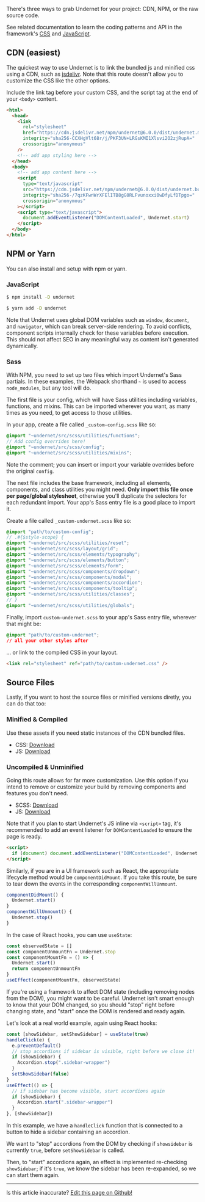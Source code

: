 There's three ways to grab Undernet for your project: CDN, NPM, or the raw source code.

See related documentation to learn the coding patterns and API in the framework's [CSS](/docs/overview/cs) and [JavaScript](/docs/overview/javascript).

## CDN (easiest)

The quickest way to use Undernet is to link the bundled js and minified css using a CDN, such as [jsdelivr](https://jsdelivr.com). Note that this route doesn't allow you to customize the CSS like the other options.

Include the link tag before your custom CSS, and the script tag at the end of your `<body>` content.

```html
<html>
  <head>
    <link
      rel="stylesheet"
      href="https://cdn.jsdelivr.net/npm/undernet@6.0.0/dist/undernet.min.css"
      integrity="sha256-CCXHgVlt68r/j/PKF3UN+LRGsKMI1Xlsvi2O2zjRupA="
      crossorigin="anonymous"
    />
    <!-- add app styling here -->
  </head>
  <body>
    <!-- add app content here -->
    <script
      type="text/javascript"
      src="https://cdn.jsdelivr.net/npm/undernet@6.0.0/dist/undernet.bundle.min.js"
      integrity="sha256-/7qzKFwnWrXFElITB8gG0RLFvunoxxi0wDfyLfDTpgo="
      crossorigin="anonymous"
    ></script>
    <script type="text/javascript">
      document.addEventListener("DOMContentLoaded", Undernet.start)
    </script>
  </body>
</html>
```

## NPM or Yarn

You can also install and setup with npm or yarn.

### JavaScript

```sh
$ npm install -D undernet
```

```sh
$ yarn add -D undernet
```

Note that Undernet uses global DOM variables such as `window`, `document`, and `navigator`, which can break server-side rendering. To avoid conflicts, component scripts internally check for these variables before execution. This should not affect SEO in any meaningful way as content isn't generated dynamically.

### Sass

With NPM, you need to set up two files which import Undernet's Sass partials. In these examples, the Webpack shorthand `~` is used to access `node_modules`, but any tool will do.

The first file is your config, which will have Sass utilities including variables, functions, and mixins. This can be imported wherever you want, as many times as you need, to get access to those utilities.

In your app, create a file called `_custom-config.scss` like so:

```scss
@import "~undernet/src/scss/utilities/functions";
// Add config overrides here!
@import "~undernet/src/scss/config";
@import "~undernet/src/scss/utilities/mixins";
```

Note the comment; you can insert or import your variable overrides before the original `config`.

The next file includes the base framework, including all elements, components, and class utilities you might need. **Only import this file once per page/global stylesheet**, otherwise you'll duplicate the selectors for each redundant import. Your app's Sass entry file is a good place to import it.

Create a file called `_custom-undernet.scss` like so:

```scss
@import "path/to/custom-config";
// .#{$style-scope} {
@import "~undernet/src/scss/utilities/reset";
@import "~undernet/src/scss/layout/grid";
@import "~undernet/src/scss/elements/typography";
@import "~undernet/src/scss/elements/button";
@import "~undernet/src/scss/elements/form";
@import "~undernet/src/scss/components/dropdown";
@import "~undernet/src/scss/components/modal";
@import "~undernet/src/scss/components/accordion";
@import "~undernet/src/scss/components/tooltip";
@import "~undernet/src/scss/utilities/classes";
// }
@import "~undernet/src/scss/utilities/globals";
```

Finally, import `custom-undernet.scss` to your app's Sass entry file, wherever that might be:

```css
@import "path/to/custom-undernet";
// all your other styles after
```

... or link to the compiled CSS in your layout.

```html
<link rel="stylesheet" ref="path/to/custom-undernet.css" />
```

## Source Files

Lastly, if you want to host the source files or minified versions diretly, you can do that too:

### Minified & Compiled

Use these assets if you need static instances of the CDN bundled files.

- CSS: [Download](https://github.com/geotrev/undernet/raw/master/dist/undernet.css.zip)
- JS: [Download](https://github.com/geotrev/undernet/raw/master/dist/undernet.js.zip)

### Uncompiled & Unminified

Going this route allows for far more customization. Use this option if you intend to remove or customize your build by removing components and features you don't need.

- SCSS: [Download](https://github.com/geotrev/undernet/raw/master/dist/undernet.scss.zip)
- JS: [Download](https://github.com/geotrev/undernet/raw/master/dist/undernet.modules.js.zip)

Note that if you plan to start Undernet's JS inline via `<script>` tag, it's recommended to add an event listener for `DOMContentLoaded` to ensure the page is ready.

```html
<script>
  if (document) document.addEventListener("DOMContentLoaded", Undernet.start)
</script>
```

Similarly, if you are in a UI framework such as React, the appropriate lifecycle method would be `componentDidMount`. If you take this route, be sure to tear down the events in the corresponding `componentWillUnmount`.

```js
componentDidMount() {
  Undernet.start()
}
componentWillUnmount() {
  Undernet.stop()
}
```

In the case of React hooks, you can use `useState`:

```js
const observedState = []
const componentUnmountFn = Undernet.stop
const componentMountFn = () => {
  Undernet.start()
  return componentUnmountFn
}
useEffect(componentMountFn, observedState)
```

If you're using a framework to affect DOM state (including removing nodes from the DOM), you might want to be careful. Undernet isn't smart enough to know that your DOM changed, so you should "stop" right before changing state, and "start" once the DOM is rendered and ready again.

Let's look at a real world example, again using React hooks:

```js
const [showSidebar, setShowSidebar] = useState(true)
handleClick(e) {
  e.preventDefault()
  // stop accordions if sidebar is visible, right before we close it!
  if (showSidebar) {
    Accordion.stop(".sidebar-wrapper")
  }
  setShowSidebar(false)
}
useEffect(() => {
  // if sidebar has become visible, start accordions again
  if (showSidebar) {
    Accordion.start(".sidebar-wrapper")
  }
}, [showSidebar])
```

In this example, we have a `handleClick` function that is connected to a button to hide a sidebar containing an accordion.

We want to "stop" accordions from the DOM by checking if `showsidebar` is currently `true`, before `setShowSidebar` is called.

Then, to "start" accordions again, an effect is implemented re-checking `showSidebar`; if it's `true`, we know the sidebar has been re-expanded, so we can start them again. 

---
<p class="has-text-end">Is this article inaccurate? <a href="https://github.com/geotrev/undernet/tree/master/app/docs/download.md">Edit this page on Github!</a></p>
